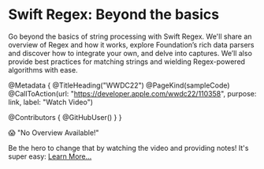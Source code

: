 # Swift Regex: Beyond the basics

Go beyond the basics of string processing with Swift Regex. We'll share an overview of Regex and how it works, explore Foundation’s rich data parsers and discover how to integrate your own, and delve into captures. We’ll also provide best practices for matching strings and wielding Regex-powered algorithms with ease.

@Metadata {
   @TitleHeading("WWDC22")
   @PageKind(sampleCode)
   @CallToAction(url: "https://developer.apple.com/wwdc22/110358", purpose: link, label: "Watch Video")

   @Contributors {
      @GitHubUser(<replace this with your GitHub handle>)
   }
}

😱 "No Overview Available!"

Be the hero to change that by watching the video and providing notes! It's super easy:
 [Learn More…](https://wwdcnotes.github.io/WWDCNotes/documentation/wwdcnotes/contributing)
